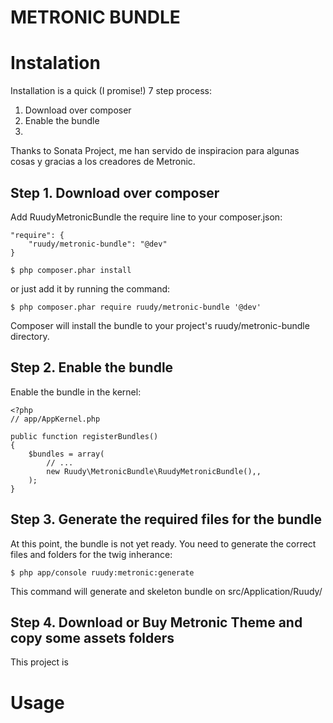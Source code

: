 # METRONIC BUNDLE

Instalation
===========

Installation is a quick (I promise!) 7 step process:

1. Download over composer
2. Enable the bundle
3. 

Thanks to Sonata Project, me han servido de inspiracion para algunas cosas y gracias a los creadores de Metronic.
    
Step 1. Download over composer
------------------------------

Add RuudyMetronicBundle the require line to your composer.json:

    "require": {
        "ruudy/metronic-bundle": "@dev"
    }
    
    $ php composer.phar install
    
or just add it by running the command:
    
    $ php composer.phar require ruudy/metronic-bundle '@dev'
    
Composer will install the bundle to your project's ruudy/metronic-bundle directory.

Step 2. Enable the bundle
-------------------------
        
Enable the bundle in the kernel:
        
    <?php
    // app/AppKernel.php
    
    public function registerBundles()
    {
        $bundles = array(
            // ...
            new Ruudy\MetronicBundle\RuudyMetronicBundle(),,
        );
    }
    
Step 3. Generate the required files for the bundle
--------------------------------------------------

At this point, the bundle is not yet ready. You need to generate the correct files and folders for the twig inherance:

    $ php app/console ruudy:metronic:generate
    
This command will generate and skeleton bundle on src/Application/Ruudy/

Step 4. Download or Buy Metronic Theme and copy some assets folders
-------------------------------------------------------------------

This project is 

Usage
=====

